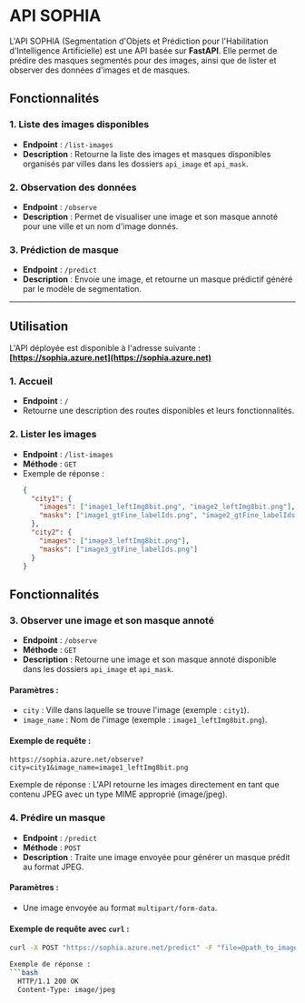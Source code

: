 # API SOPHIA

L'API SOPHIA (Segmentation d'Objets et Prédiction pour l'Habilitation d'Intelligence Artificielle) est une API basée sur **FastAPI**. Elle permet de prédire des masques segmentés pour des images, ainsi que de lister et observer des données d'images et de masques.

## Fonctionnalités

### 1. Liste des images disponibles
- **Endpoint** : `/list-images`
- **Description** : Retourne la liste des images et masques disponibles organisés par villes dans les dossiers `api_image` et `api_mask`.

### 2. Observation des données
- **Endpoint** : `/observe`
- **Description** : Permet de visualiser une image et son masque annoté pour une ville et un nom d'image donnés.

### 3. Prédiction de masque
- **Endpoint** : `/predict`
- **Description** : Envoie une image, et retourne un masque prédictif généré par le modèle de segmentation.

---

## Utilisation

L'API déployée est disponible à l'adresse suivante : **[https://sophia.azure.net](https://sophia.azure.net)**

### 1. Accueil
- **Endpoint** : `/`
- Retourne une description des routes disponibles et leurs fonctionnalités.

### 2. Lister les images
- **Endpoint** : `/list-images`
- **Méthode** : `GET`
- Exemple de réponse :
  ```json
  {
    "city1": {
      "images": ["image1_leftImg8bit.png", "image2_leftImg8bit.png"],
      "masks": ["image1_gtFine_labelIds.png", "image2_gtFine_labelIds.png"]
    },
    "city2": {
      "images": ["image3_leftImg8bit.png"],
      "masks": ["image3_gtFine_labelIds.png"]
    }
  }
## Fonctionnalités

### 3. Observer une image et son masque annoté
- **Endpoint** : `/observe`
- **Méthode** : `GET`
- **Description** : Retourne une image et son masque annoté disponible dans les dossiers `api_image` et `api_mask`.

#### Paramètres :
- `city` : Ville dans laquelle se trouve l'image (exemple : `city1`).
- `image_name` : Nom de l'image (exemple : `image1_leftImg8bit.png`).

#### Exemple de requête :
   
    https://sophia.azure.net/observe?city=city1&image_name=image1_leftImg8bit.png

Exemple de réponse :
L'API retourne les images directement en tant que contenu JPEG avec un type MIME approprié (image/jpeg).

### **4. Prédire un masque**
- **Endpoint** : `/predict`
- **Méthode** : `POST`
- **Description** : Traite une image envoyée pour générer un masque prédit au format JPEG.

#### **Paramètres** :
- Une image envoyée au format `multipart/form-data`.

#### **Exemple de requête avec `curl`** :
  ```bash
  curl -X POST "https://sophia.azure.net/predict" -F "file=@path_to_image.jpg"
  
  Exemple de réponse :
  ```bash
    HTTP/1.1 200 OK
    Content-Type: image/jpeg

